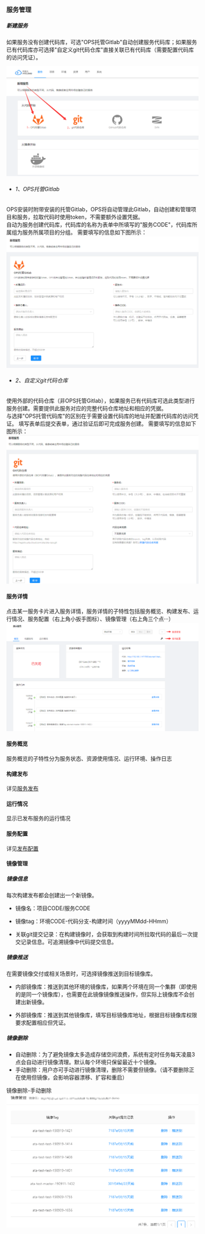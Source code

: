 ### 服务管理

##### 新建服务

如果服务没有创建代码库，可选"OPS托管Gitlab"自动创建服务代码库；如果服务已有代码库亦可选择"自定义git代码仓库"直接关联已有代码库（需要配置代码库的访问凭证）。

![](/assets/服务-新建服务方式.png)
- ###### 1、OPS托管Gitlab

OPS安装时附带安装的托管Gitlab，OPS将自动管理此Gitlab，自动创建和管理项目和服务，拉取代码时使用token，不需要额外设置凭据。
<br>
自动为服务创建代码库，代码库的名称为表单中所填写的"服务CODE"，代码库所属组为服务所属项目的分组。
需要填写的信息如下图所示：
![](/assets/服务-从ops托管gitlab新建.png)

- ###### 2、自定义git代码仓库
使用外部的代码仓库（非OPS托管Gitlab），如果服务已有代码库可选此类型进行服务创建。需要提供此服务对应的完整代码仓库地址和相应的凭据。
<br>
与选择"OPS托管代码库"的区别在于需要设置代码库的地址并配置代码库的访问凭证。
填写表单后提交表单，通过验证后即可完成服务创建。
需要填写的信息如下图所示：
![](/assets/服务-从外部git代码仓库新建.png)

#### 服务详情
点击某一服务卡片进入服务详情，服务详情的子特性包括服务概览、构建发布、运行情况、服务配置（右上角小扳手图标）、镜像管理（右上角三个点···）
![](/assets/服务-服务详情.png)

#### 服务概览
服务概览的子特性分为服务状态、资源使用情况、运行环境、操作日志

#### 构建发布
详见[服务发布](../function/deploy.md)

#### 运行情况
显示已发布服务的运行情况

#### 服务配置
详见[发布配置](../function/config.md)

#### 镜像管理
##### 镜像信息  
每次构建发布都会创建出一个新镜像。

- 镜像名：项目CODE/服务CODE

- 镜像tag：环境CODE-代码分支-构建时间（yyyyMMdd-HHmm）

- 关联git提交记录：在构建镜像时，会获取到构建时间所拉取代码的最后一次提交记录信息。可追溯镜像中代码提交信息。
  

##### 镜像推送  
在需要镜像交付或相关场景时，可选择镜像推送到目标镜像库。
 
 - 内部镜像库：推送到其他环境的镜像库，如果两个环境在同一个集群（即使用的是同一个镜像库），也需要在此镜像镜像推送操作，但实际上镜像库不会创建出新镜像。
 
 - 外部镜像库：推送到其他镜像库，填写目标镜像库地址，根据目标镜像库权限要求配置相应但凭证。
 

##### 镜像删除

- 自动删除：为了避免镜像太多造成存储空间浪费，系统有定时任务每天凌晨3点会自动进行镜像清理。默认每个环境只保留最近十个镜像。
- 手动删除：用户亦可手动进行镜像清理，删除不需要但镜像。（请不要删除正在使用但镜像，会影响容器漂移、扩容和重启）

镜像删除-手动删除
![](/assets/镜像删除.gif)